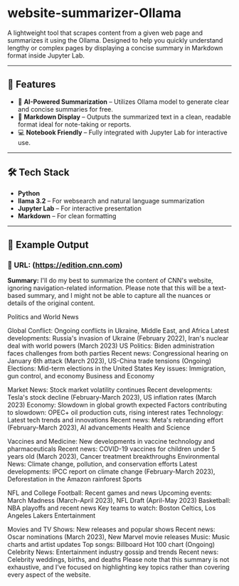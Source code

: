 # website-summarizer-Ollama

A lightweight tool that scrapes content from a given web page and summarizes it using the Ollama. Designed to help you quickly understand lengthy or complex pages by displaying a concise summary in Markdown format inside Jupyter Lab.

---

## 🚀 Features

- 🤖 **AI-Powered Summarization** – Utilizes Ollama model to generate clear and concise summaries for free.
- 📝 **Markdown Display** – Outputs the summarized text in a clean, readable format ideal for note-taking or reports.
- 💻 **Notebook Friendly** – Fully integrated with Jupyter Lab for interactive use.

---

## 🛠️ Tech Stack

- **Python**
- **llama 3.2** – For websearch and natural language summarization
- **Jupyter Lab** – For interactive presentation
- **Markdown** – For clean formatting

---

## 📌 Example Output

### 🔗 URL: (https://edition.cnn.com)

**Summary:**
I'll do my best to summarize the content of CNN's website, ignoring navigation-related information. Please note that this will be a text-based summary, and I might not be able to capture all the nuances or details of the original content.

Politics and World News

Global Conflict: Ongoing conflicts in Ukraine, Middle East, and Africa
Latest developments: Russia's invasion of Ukraine (February 2022), Iran's nuclear deal with world powers (March 2023)
US Politics: Biden administration faces challenges from both parties
Recent news: Congressional hearing on January 6th attack (March 2023), US-China trade tensions (Ongoing)
Elections: Mid-term elections in the United States
Key issues: Immigration, gun control, and economy
Business and Economy

Market News: Stock market volatility continues
Recent developments: Tesla's stock decline (February-March 2023), US inflation rates (March 2023)
Economy: Slowdown in global growth expected
Factors contributing to slowdown: OPEC+ oil production cuts, rising interest rates
Technology: Latest tech trends and innovations
Recent news: Meta's rebranding effort (February-March 2023), AI advancements
Health and Science

Vaccines and Medicine: New developments in vaccine technology and pharmaceuticals
Recent news: COVID-19 vaccines for children under 5 years old (March 2023), Cancer treatment breakthroughs
Environmental News: Climate change, pollution, and conservation efforts
Latest developments: IPCC report on climate change (February-March 2023), Deforestation in the Amazon rainforest
Sports

NFL and College Football: Recent games and news
Upcoming events: March Madness (March-April 2023), NFL Draft (April-May 2023)
Basketball: NBA playoffs and recent news
Key teams to watch: Boston Celtics, Los Angeles Lakers
Entertainment

Movies and TV Shows: New releases and popular shows
Recent news: Oscar nominations (March 2023), New Marvel movie releases
Music: Music charts and artist updates
Top songs: Billboard Hot 100 chart (Ongoing)
Celebrity News: Entertainment industry gossip and trends
Recent news: Celebrity weddings, births, and deaths
Please note that this summary is not exhaustive, and I've focused on highlighting key topics rather than covering every aspect of the website.
